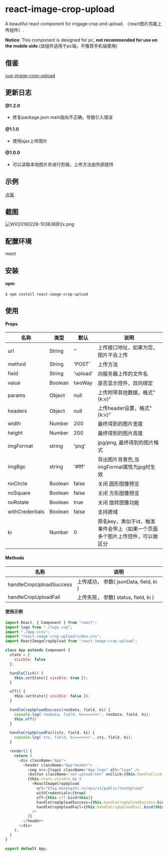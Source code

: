 # react-image-crop-upload

A beautiful react component for imgage crop and upload. （react图片剪裁上传组件）.

**Notice**: This component is designed for pc, **not recommended for use on the mobile side**.(该组件适用于pc端，不推荐手机端使用)

## 借鉴
[vue-image-crop-upload](https://github.com/dai-siki/vue-image-crop-upload)

## 更新日志

#### @1.2.0
- 修复package.json main指向不正确，导致引入错误

#### @1.1.0
- 使用ajax上传图片

#### @1.0.0
- 可以读取本地图片并进行剪辑，上传方法由外部提供

## 示例
[点我](http://masongzhi.github.io/react-image-crop-upload).

## 截图
![WX20190228-103838@2x.png](https://user-gold-cdn.xitu.io/2019/2/28/16933ae6d78d03c3?w=1240&h=777&f=png&s=195290)

## 配置环境
react


## 安装
#### npm
```shell
$ npm install react-image-crop-upload
```


## 使用
#### Props
| 名称              | 类型               | 默认             | 说明                                         |
| ----------------| ---------------- | ---------------| ------------------------------------------|
| url             | String            |  ''                | 上传接口地址，如果为空，图片不会上传    |
| method				| String		| 'POST'               | 上传方法 |
| field       | String   | 'upload'     | 向服务器上传的文件名    |
| value             | Boolean            | twoWay            | 是否显示控件，双向绑定    |
| params             | Object            |  null                | 上传附带其他数据，格式"{k:v}"    |
| headers             | Object            |  null                | 上传header设置，格式"{k:v}"    |
| width             | Number            |   200                | 最终得到的图片宽度     |
| height             | Number            |  200                 | 最终得到的图片高度   |
| imgFormat             | string            | 'png'                  | jpg/png, 最终得到的图片格式    |
| imgBgc             | string            | '#fff'                  | 导出图片背景色,当imgFormat属性为jpg时生效   |
| noCircle            | Boolean              | false             | 关闭 圆形图像预览 |
| noSquare            | Boolean              | false             | 关闭 方形图像预览 |
| noRotate            | Boolean              | true             | 关闭 旋转图像功能 |
| withCredentials          | Boolean             | false         | 支持跨域 |
| ki          | Number             | 0         | 原名key，类似于id，触发事件会带上（如果一个页面多个图片上传控件，可以做区分 |

#### Methods
| 名称              | 说明                                         |
| ----------------| ------------------------------------------|
| handleCropUploadSuccess | 上传成功， 参数( jsonData, field, ki )    |
| handleCropUploadFail    | 上传失败， 参数( status, field, ki )    |

#### 使用示例
```js
import React, { Component } from "react";
import logo from "./logo.svg";
import "./App.scss";
import "react-image-crop-upload/index.css";
import ReactImageCropUpload from "react-image-crop-upload";

class App extends Component {
  state = {
    visible: false
  };

  handleClick() {
    this.setState({ visible: true });
  }

  off() {
    this.setState({ visible: false });
  }

  handleCropUploadSuccess(resData, field, ki) {
    console.log('resData, field, ki===>>>>', resData, field, ki);
    this.off()
  }

  handleCropUploadFail(sts, field, ki) {
    console.log('sts, field, ki===>>>>', sts, field, ki);
  }

  render() {
    return (
      <div className="App">
        <header className="App-header">
          <img src={logo} className="App-logo" alt="logo" />
          <button className="set-upload-btn" onClick={this.handleClick.bind(this)}>设置上传</button>
          {this.state.visible && (
            <ReactImageCropUpload
              url="blog.masongzhi.cn/api/v1/public/testUpload"
              withCredentials={true}
              off={this.off.bind(this)}
              handleCropUploadSuccess={this.handleCropUploadSuccess.bind(this)}
              handleCropUploadFail={this.handleCropUploadFail.bind(this)}
            />
          )}
        </header>
      </div>
    );
  }
}

export default App;


```
